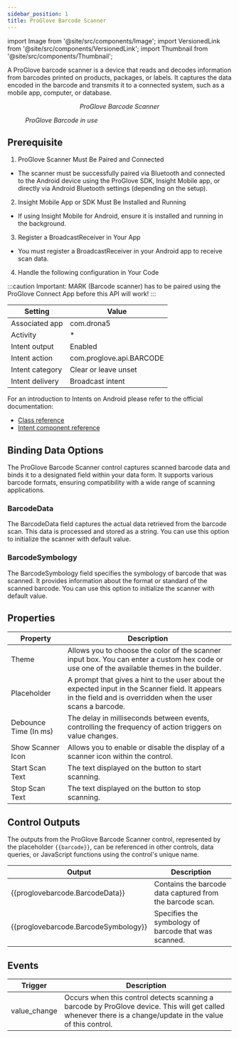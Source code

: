 ```yaml
---
sidebar_position: 1
title: ProGlove Barcode Scanner
---
```


import Image from '@site/src/components/Image';
import VersionedLink from '@site/src/components/VersionedLink';
import Thumbnail from '@site/src/components/Thumbnail';


A ProGlove barcode scanner is a device that reads and decodes information from barcodes printed on products, packages, or labels. It captures the data encoded in the barcode and transmits it to a connected system, such as a mobile app, computer, or database.

<figure>
  <Thumbnail src="/img/reference/controls/proglove-barcode-scanner/preview.jpeg" alt="ProGlove Barcode Scanner" />
  <figcaption align="center"><i>ProGlove Barcode Scanner</i></figcaption>
</figure>

<figure>
  <Thumbnail src="/img/reference/controls/proglove-barcode-scanner/test.jpg" alt="ProGlove Barcode Scanner" height="400em"/>
  <figcaption align="left"><i>ProGlove Barcode in use</i></figcaption>
</figure>

## Prerequisite


1. ProGlove Scanner Must Be Paired and Connected
- The scanner must be successfully paired via Bluetooth and connected to the Android device using the ProGlove SDK, Insight Mobile app, or directly via Android Bluetooth settings (depending on the setup).

2. Insight Mobile App or SDK Must Be Installed and Running
- If using Insight Mobile for Android, ensure it is installed and running in the background.

3. Register a BroadcastReceiver in Your App
- You must register a BroadcastReceiver in your Android app to receive scan data.

4. Handle the following configuration in Your Code

:::caution
Important: MARK (Barcode scanner) has to be paired using the ProGlove Connect App before this API will work!
:::

| Setting          | Value                             |
|------------------|-----------------------------------|
| Associated app   | com.drona5                      |
| Activity         | *                                 |
| Intent output    | Enabled                           |
| Intent action    | com.proglove.api.BARCODE          |
| Intent category  | Clear or leave unset              |
| Intent delivery  | Broadcast intent                  |

For an introduction to Intents on Android please refer to the official documentation:
- [Class reference](https://developer.android.com/reference/android/content/Intent)
- [Intent component reference](https://developer.android.com/guide/components/intents-filters)

## Binding Data Options

The ProGlove Barcode Scanner control captures scanned barcode data and binds it to a designated field within your data form. It supports various barcode formats, ensuring compatibility with a wide range of scanning applications.

### BarcodeData

The BarcodeData field captures the actual data retrieved from the barcode scan. This data is processed and stored as a string. You can use this option to initialize the scanner with default value.

### BarcodeSymbology

The BarcodeSymbology field specifies the symbology of barcode that was scanned. It provides information about the format or standard of the scanned barcode. You can use this option to initialize the scanner with default value.


## Properties

| Property              | Description     |
|-----------------------|-----------------|
| Theme                 | Allows you to choose the color of the scanner input box. You can enter a custom hex code or use one of the available themes in the builder. |
| Placeholder           | A prompt that gives a hint to the user about the expected input in the Scanner field. It appears in the field and is overridden when the user scans a barcode. |
| Debounce Time (In ms) | The delay in milliseconds between events, controlling the frequency of action triggers on value changes. |
| Show Scanner Icon     | Allows you to enable or disable the display of a scanner icon within the control.           |
| Start Scan Text       | The text displayed on the button to start scanning.                                         |
| Stop Scan Text        | The text displayed on the button to stop scanning.                                          |



## Control Outputs

The outputs from the ProGlove Barcode Scanner control, represented by the placeholder `{{barcode}}`, can be referenced in other controls, data queries, or JavaScript functions using the control's unique name.

| Output           | Description       |
|------------------|------------------------|
| {{proglovebarcode.BarcodeData}} | Contains the barcode data captured from the barcode scan.                                        |
| {{proglovebarcode.BarcodeSymbology}} | Specifies the symbology of barcode that was scanned.              |


## Events

| Trigger    | Description  |
|---------------------------|------------------|
| value_change              | Occurs when this control detects scanning a barcode by ProGlove device. This will get called whenever there is a change/update in the value of this control. |